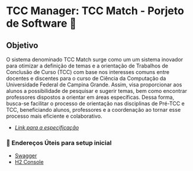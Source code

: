 # TCC Manager: TCC Match - Porjeto de Software :school:

## Objetivo

O sistema denominado TCC Match surge como um um sistema inovador para otimizar a definição de temas e a orientação de Trabalhos de Conclusão de Curso (TCC) com base nos interesses comuns entre docentes e discentes para o curso de Ciência da Computação da Universidade Federal de Campina Grande. Assim, visa proporcionar aos alunos a possibilidade de pesquisar e sugerir temas, bem como encontrar professores dispostos a orientar em áreas específicas. Dessa forma, busca-se facilitar o processo de orientação nas disciplinas de Pré-TCC e TCC, beneficiando alunos, professores e a coordenação ao tornar esse processo mais eficiente e colaborativo.

- *[Link para a especificação](https://docs.google.com/document/d/1xRKtR4K9POLP_0bDQzUiRV1AMSigKU-YkSSg3pSLi8k/edit?usp=sharing)*


### 🔗 Endereços Úteis para setup inicial

- [Swagger](http://localhost:8080/swagger-ui/index.html)
- [H2 Console](http://localhost:8080/h2-console)

